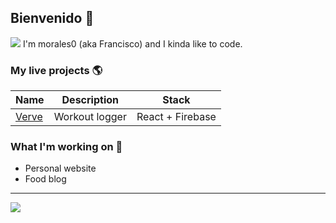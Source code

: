 ## Bienvenido 👋

![](https://www.creativefabrica.com/wp-content/uploads/2021/06/14/Software-Developer-Flat-Icon-Graphics-13375448-1.jpg)
I'm morales0 (aka Francisco) and I kinda like to code.

### My live projects 🌎
| Name | Description | Stack  
| --- | --- | --- |
| [Verve](https://myverve.app) | Workout logger | React + Firebase  

### What I'm working on 🥼
* Personal website
* Food blog

---
![](https://github-readme-stats.vercel.app/api/top-langs/?username=morales&theme=dark&include_all_commits=false&count_private=false&layout=compact)

<!--
**morales0/morales0** is a ✨ _special_ ✨ repository because its `README.md` (this file) appears on your GitHub profile.

Here are some ideas to get you started:

- 🔭 I’m currently working on ...
- 🌱 I’m currently learning ...
- 👯 I’m looking to collaborate on ...
- 🤔 I’m looking for help with ...
- 💬 Ask me about ...
- 📫 How to reach me: ...
- 😄 Pronouns: ...
- ⚡ Fun fact: ...
-->
